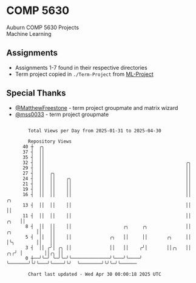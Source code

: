 # COMP 5630
Auburn COMP 5630 Projects  
Machine Learning

## Assignments
- Assignments 1-7 found in their respective directories
- Term project copied in `./Term-Project` from [ML-Project](https://github.com/wumphlett/ML-Project)

## Special Thanks
- [@MatthewFreestone](https://github.com/MatthewFreestone) - term project groupmate and matrix wizard
- [@mss0033](https://github.com/mss0033) - term project groupmate

```

        Total Views per Day from 2025-01-31 to 2025-04-30

        Repository Views
      40 ┼  ╭╮
      37 ┤  ││
      35 ┤  ││
      32 ┤  ││                                                    ╭╮
      29 ┤  ││                                                    ││
      27 ┤  ││  ╭╮                                                ││
      24 ┤  ││  ││    ╭╮                                          ││
      21 ┤  ││  ││    ││                                          ││
      19 ┤  ││  ││    ││                                          ││
      16 ┤  ││  ││    ││                                          ││                       ╭╮
      13 ┤  ││  ││    ││                                          ││                       ││
      11 ┤  ││  ││    ││                                          ││                  ╭╮   ││
       8 ┤  ││  ││    ││                   ╭╮     ╭╮              ││       ╭╮         ││   ││
       5 ┤  ││  ││    ││              ╭╮   ││     ││       ╭╮     ││       │╰╮        ││   ││
       3 ┤  ││ ╭╯│ ╭╮ ││              ││   ││    ╭╯│       ││╭╮   ││    ╭╮╭╯ │        ││╭╮ ││
       0 ┼──╯╰─╯ ╰─╯╰─╯╰──────────────╯╰───╯╰────╯ ╰───────╯╰╯╰───╯╰────╯╰╯  ╰────────╯╰╯╰─╯╰──────

        Chart last updated - Wed Apr 30 00:00:18 2025 UTC
        
```
